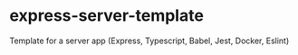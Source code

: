 # express-server-template
Template for a server app (Express, Typescript, Babel, Jest, Docker, Eslint)
